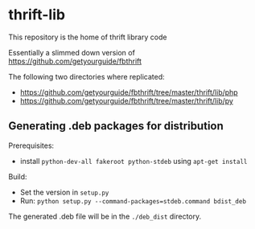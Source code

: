 # thrift-lib
This repository is the home of thrift library code

Essentially a slimmed down version of https://github.com/getyourguide/fbthrift

The following two directories where replicated:

- https://github.com/getyourguide/fbthrift/tree/master/thrift/lib/php
- https://github.com/getyourguide/fbthrift/tree/master/thrift/lib/py

## Generating .deb packages for distribution

Prerequisites:
* install `python-dev-all fakeroot python-stdeb` using `apt-get install`

Build:
* Set the version in `setup.py`
* Run: `python setup.py --command-packages=stdeb.command bdist_deb`

The generated .deb file will be in the `./deb_dist` directory.
